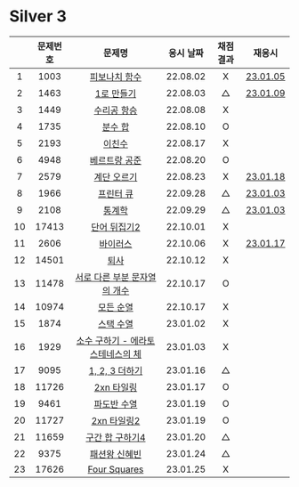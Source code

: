 # Silver 3

|     | 문제번호 |                     문제명                     | 응시 날짜 | 채점 결과 | 재응시                       |
| :-: | :------: | :--------------------------------------------: | :-------: | :-------: | ---------------------------- |
|  1  |   1003   |           [피보나치 함수](./1003.js)           | 22.08.02  |     X     | [23.01.05](./replay/1003.js) |
|  2  |   1463   |            [1로 만들기](./1463.js)             | 22.08.03  |     △     | [23.01.09](./replay/1463.js) |
|  3  |   1449   |            [수리공 항승](./1449.js)            | 22.08.08  |     X     |
|  4  |   1735   |              [분수 합](./1735.js)              | 22.08.10  |     O     |
|  5  |   2193   |              [이친수](./2193.js)               | 22.08.17  |     X     |
|  6  |   4948   |           [베르트랑 공준](./4948.js)           | 22.08.20  |     O     |
|  7  |   2579   |            [계단 오르기](./2579.js)            | 22.08.23  |     X     | [23.01.18](./replay/2579.js) |
|  8  |   1966   |             [프린터 큐](./1966.js)             | 22.09.28  |     △     | [23.01.03](./replay/1966.js) |
|  9  |   2108   |              [통계학](./2108.js)               | 22.09.29  |     △     | [23.01.03](./replay/2108.js) |
| 10  |  17413   |           [단어 뒤집기2](./17413.js)           | 22.10.01  |     X     |
| 11  |   2606   |             [바이러스](./2606.js)              | 22.10.06  |     X     | [23.01.17](./replay/2606.js) |
| 12  |  14501   |               [퇴사](./14501.js)               | 22.10.12  |     X     |
| 13  |  11478   |   [서로 다른 부분 문자열의 개수](./11478.js)   | 22.10.17  |     O     |
| 14  |  10974   |            [모든 순열](./10974.js)             | 22.10.17  |     X     |
| 15  |   1874   |             [스택 수열](./1874.js)             | 23.01.02  |     X     |
| 16  |   1929   | [소수 구하기 - 에라토스테네스의 체](./1929.js) | 23.01.03  |     X     |
| 17  |   9095   |          [1, 2, 3 더하기](./9095.js)           | 23.01.16  |     △     |
| 18  |  11726   |            [2xn 타일링](./11726.js)            | 23.01.17  |     O     |
| 19  |   9461   |            [파도반 수열](./9461.js)            | 23.01.19  |     O     |
| 20  |  11727   |           [2xn 타일링2](./11727.js)            | 23.01.19  |     O     |
| 21  |  11659   |         [구간 합 구하기4](./11659.js)          | 23.01.20  |     △     |
| 22  |   9375   |           [패션왕 신혜빈](./9375.js)           | 23.01.24  |     △     |
| 23  |  17626   |           [Four Squares](./17626.js)           | 23.01.25  |     X     |
